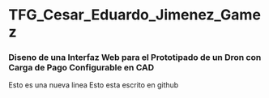 # TFG_Cesar_Eduardo_Jimenez_Gamez
### Diseno de una Interfaz Web para el Prototipado de un Dron con Carga de Pago Configurable en CAD
Esto es una nueva linea
Esto esta escrito en github
